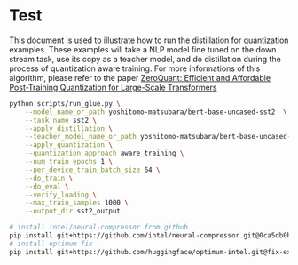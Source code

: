 # Test

This document is used to illustrate how to run the distillation for quantization examples.
These examples will take a NLP model fine tuned on the down stream task, use its copy as a teacher model, and do distillation during the process of quantization aware training.
For more informations of this algorithm, please refer to the paper [ZeroQuant: Efficient and Affordable Post-Training Quantization for Large-Scale Transformers](https://arxiv.org/abs/2206.01861)

```bash
python scripts/run_glue.py \
    --model_name_or_path yoshitomo-matsubara/bert-base-uncased-sst2  \
    --task_name sst2 \
    --apply_distillation \
    --teacher_model_name_or_path yoshitomo-matsubara/bert-base-uncased-sst2  \
    --apply_quantization \
    --quantization_approach aware_training \
    --num_train_epochs 1 \
    --per_device_train_batch_size 64 \
    --do_train \
    --do_eval \
    --verify_loading \
    --max_train_samples 1000 \
    --output_dir sst2_output
```

```bash
# install intel/neural-compressor from github
pip install git+https://github.com/intel/neural-compressor.git@0ca5db0bab21934d50ec9d75fea48255e0a267d1
# install optimum fix
pip install git+https://github.com/huggingface/optimum-intel.git@fix-export-inc-trainer
```